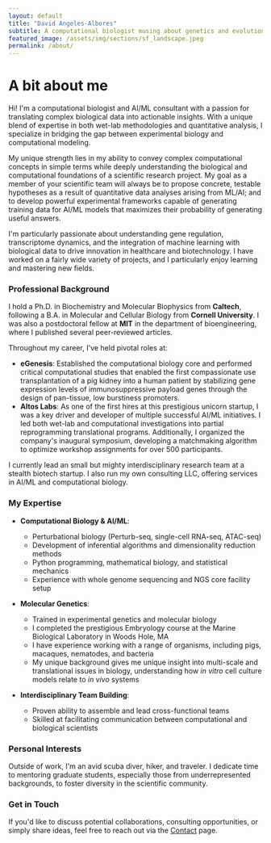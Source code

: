 ```yaml
---
layout: default
title: "David Angeles-Albores"
subtitle: A computational biologist musing about genetics and evolution using AI
featured_image: /assets/img/sections/sf_landscape.jpeg
permalink: /about/
---
```



# A bit about me

Hi! I'm a computational biologist and AI/ML consultant with a passion for translating complex biological data into actionable insights. With a unique blend of expertise in both wet-lab methodologies and quantitative analysis, I specialize in bridging the gap between experimental biology and computational modeling.

My unique strength lies in my ability to convey complex computational concepts in simple terms while deeply understanding the biological and computational foundations of a scientific research project. My goal as a member of your scientific team will always be to propose concrete, testable hypotheses as a result of quantitative data analyses arising from ML/AI; and to develop powerful experimental frameworks capable of generating training data for AI/ML models that maximizes their probability of generating useful answers.

I'm particularly passionate about understanding gene regulation, transcriptome dynamics, and the integration of machine learning with biological data to drive innovation in healthcare and biotechnology. I have worked on a fairly wide variety of projects, and I
particularly enjoy learning and mastering new fields.

### Professional Background

I hold a Ph.D. in Biochemistry and Molecular Biophysics from **Caltech**, following a B.A. in Molecular and Cellular Biology from **Cornell University**. I was also a postdoctoral fellow at **MIT** in the department of bioengineering, where I published several peer-reviewed articles.

Throughout my career, I've held pivotal roles at:

- **eGenesis**: Established the computational biology core and performed critical computational studies that enabled the first compassionate use transplantation of a pig kidney into a human patient by stabilizing gene expression levels of immunosuppressive payload genes through the design of pan-tissue, low burstiness promoters.
- **Altos Labs**: As one of the first hires at this prestigious unicorn startup, I was a key driver and developer of multiple successful AI/ML initiatives. I led both wet-lab and computational investigations into partial reprogramming translational programs. Additionally, I organized the company's inaugural symposium, developing a matchmaking algorithm to optimize workshop assignments for over 500 participants.

I currently lead an small but mighty interdisciplinary research team at a stealth biotech startup. I also run my own consulting LLC, offering services in AI/ML and computational biology.

### My Expertise

- **Computational Biology & AI/ML**:
  - Perturbational biology (Perturb-seq, single-cell RNA-seq, ATAC-seq)
  - Development of inferential algorithms and dimensionality reduction methods
  - Python programming, mathematical biology, and statistical mechanics
  - Experience with whole genome sequencing and NGS core facility setup

- **Molecular Genetics**:
  - Trained in experimental genetics and molecular biology
  - I completed the prestigious Embryology course at the Marine Biological Laboratory in Woods Hole, MA
  - I have experience working with a range of organisms, including pigs, macaques, nematodes, and bacteria
  - My unique background gives me unique insight into multi-scale and translational issues in biology, understanding how *in vitro* cell culture models relate to *in vivo* systems

- **Interdisciplinary Team Building**:
  - Proven ability to assemble and lead cross-functional teams
  - Skilled at facilitating communication between computational and biological scientists

### Personal Interests

Outside of work, I'm an avid scuba diver, hiker, and traveler. I dedicate time to mentoring graduate students, especially those from underrepresented backgrounds, to foster diversity in the scientific community.

### Get in Touch

If you'd like to discuss potential collaborations, consulting opportunities, or simply share ideas, feel free to reach out via the [Contact](/contact/) page.